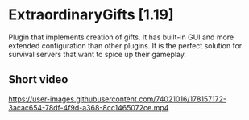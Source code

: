 # ExtraordinaryGifts [1.19]

Plugin that implements creation of gifts. It has built-in GUI and more extended configuration than other plugins. It is the
perfect solution for survival servers that want to spice up their gameplay.


## Short video
https://user-images.githubusercontent.com/74021016/178157172-3acac654-78df-4f9d-a368-8cc1465072ce.mp4

